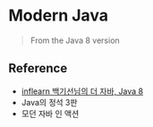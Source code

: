 # Modern Java
> From the Java 8 version

## Reference
- [inflearn 백기선님의 더 자바, Java 8](https://www.inflearn.com/course/the-java-java8)
- Java의 정석 3판
- 모던 자바 인 액션